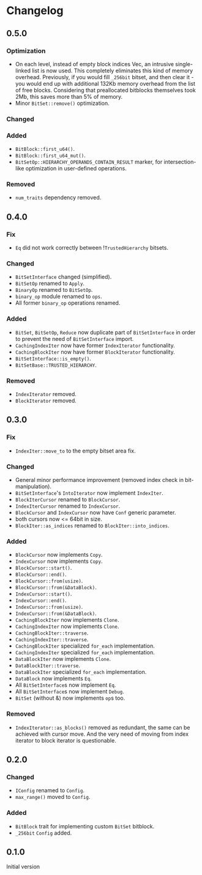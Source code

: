 # Changelog

## 0.5.0
### Optimization
- On each level, instead of empty block indices Vec, an intrusive single-linked list is now used.
  This completely eliminates this kind of memory overhead. Previously, if you would fill `_256bit` bitset,
  and then clear it - you would end up with additional 132Kb memory overhead from the list of free blocks.
  Considering that preallocated bitblocks themselves took 2Mb, this saves more than 5% of memory.
- Minor `BitSet::remove()` optimization. 

### Changed


### Added
- `BitBlock::first_u64()`.
- `BitBlock::first_u64_mut()`.
- `BitSetOp::HIERARCHY_OPERANDS_CONTAIN_RESULT` marker, for intersection-like 
  optimization in user-defined operations.

### Removed
- `num_traits` dependency removed.

## 0.4.0
### Fix
- `Eq` did not work correctly between !`TrustedHierarchy` bitsets.

### Changed
-  `BitSetInterface` changed (simplified).
- `BitSetOp` renamed to `Apply`.
- `BinaryOp` renamed to `BitSetOp`.
- `binary_op` module renamed to `ops`.
- All former `binary_op` operations renamed.

### Added
- `BitSet`, `BitSetOp`, `Reduce` now duplicate part of `BitSetInterface` in 
order to prevent the need of `BitSetInterface` import.
- `CachingIndexIter` now have former `IndexIterator` functionality.
- `CachingBlockIter` now have former `BlockIterator` functionality.
- `BitSetInterface::is_empty()`.
- `BitSetBase::TRUSTED_HIERARCHY`.

### Removed
- `IndexIterator` removed.
- `BlockIterator` removed.

## 0.3.0
### Fix
- `IndexIter::move_to` to the empty bitset area fix.

### Changed 
- General minor performance improvement (removed index check in bit-manipulation).
- `BitSetInterface`'s `IntoIterator` now implement `IndexIter`.
- `BlockIterCursor` renamed to `BlockCursor`.
- `IndexIterCursor` renamed to `IndexCursor`.
- `BlockCursor` and `IndexCursor` now have `Conf` generic parameter.
- both cursors now <= 64bit in size.
- `BlockIter::as_indices` renamed to `BlockIter::into_indices`. 

### Added
- `BlockCursor` now implements `Copy`.
- `IndexCursor` now implements `Copy`.
- `BlockCursor::start()`.
- `BlockCursor::end()`.
- `BlockCursor::from(usize)`.
- `BlockCursor::from(&DataBlock)`.
- `IndexCursor::start()`.
- `IndexCursor::end()`.
- `IndexCursor::from(usize)`.
- `IndexCursor::from(&DataBlock)`.
- `CachingBlockIter` now implements `Clone`.
- `CachingIndexIter` now implements `Clone`.
- `CachingBlockIter::traverse`.
- `CachingIndexIter::traverse`.
- `CachingBlockIter` specialized `for_each` implementation.
- `CachingIndexIter` specialized `for_each` implementation.
- `DataBlockIter` now implements `Clone`.
- `DataBlockIter::traverse`.
- `DataBlockIter` specialized `for_each` implementation.
- `DataBlock` now implements `Eq`.
- All `BitSetInterface`s now implement `Eq`.
- All `BitSetInterface`s now implement `Debug`.
- `BitSet` (without &) now implements `op`s too.

### Removed
- `IndexIterator::as_blocks()` removed as redundant, the same can be achieved with cursor move. 
  And the very need of moving from index iterator to block iterator is questionable.

## 0.2.0
### Changed
- `IConfig` renamed to `Config`.
- `max_range()` moved to `Config`.

### Added
- `BitBlock` trait for implementing custom `BitSet` bitblock.
- `_256bit` `Config` added.

## 0.1.0

Initial version